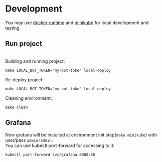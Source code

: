 # Development
You may use [docker runtime](https://docs.docker.com/engine/install/) and [minikube](https://kubernetes.io/ru/docs/tasks/tools/install-minikube/) for local development and testing.

## Run project
<br>Building and running project:
```
make LOCAL_BOT_TOKEN="my-bot-toke" local-deploy
```
Re-deploy project:
```
make LOCAL_BOT_TOKEN="my-bot-toke" local-deploy
```
Cleaning environment:
```
make clean
```

## Grafana
Now grafana will be installed at enviromnent init step(`make minikube`) with user/pass `admin/admin`.
<br>You can use kubectl port-forward for accessing to it:
```
kubectl port-forward svc/grafana 8080:80
```
